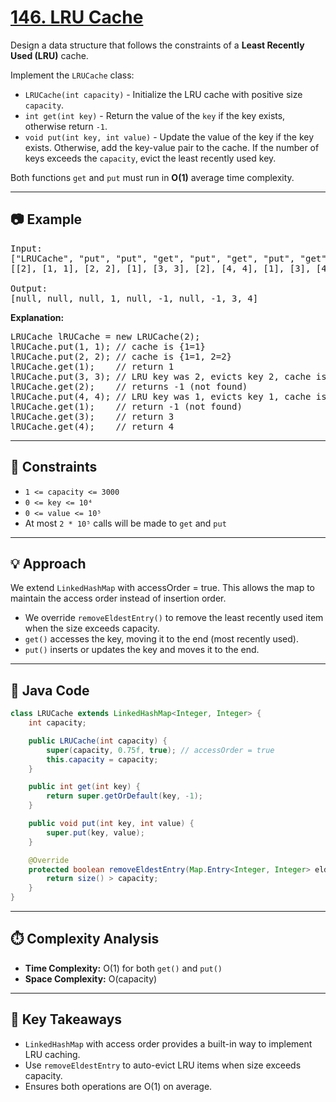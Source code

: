 <!DOCTYPE html>
<html lang="en">
<head>
  <meta charset="UTF-8">
</head>
<body>

<h1><a href="https://leetcode.com/problems/lru-cache/description/" target="_blank">146. LRU Cache</a></h1>
<p>Design a data structure that follows the constraints of a <strong>Least Recently Used (LRU)</strong> cache.</p>

<p>Implement the <code>LRUCache</code> class:</p>
<ul>
  <li><code>LRUCache(int capacity)</code> - Initialize the LRU cache with positive size <code>capacity</code>.</li>
  <li><code>int get(int key)</code> - Return the value of the <code>key</code> if the key exists, otherwise return <code>-1</code>.</li>
  <li><code>void put(int key, int value)</code> - Update the value of the key if the key exists. Otherwise, add the key-value pair to the cache. If the number of keys exceeds the <code>capacity</code>, evict the least recently used key.</li>
</ul>

<p>Both functions <code>get</code> and <code>put</code> must run in <strong>O(1)</strong> average time complexity.</p>

<hr>

<h2>📷 Example</h2>

<pre>
Input:
["LRUCache", "put", "put", "get", "put", "get", "put", "get", "get", "get"]
[[2], [1, 1], [2, 2], [1], [3, 3], [2], [4, 4], [1], [3], [4]]

Output:
[null, null, null, 1, null, -1, null, -1, 3, 4]
</pre>

<p><strong>Explanation:</strong></p>

<pre>
LRUCache lRUCache = new LRUCache(2);
lRUCache.put(1, 1); // cache is {1=1}
lRUCache.put(2, 2); // cache is {1=1, 2=2}
lRUCache.get(1);    // return 1
lRUCache.put(3, 3); // LRU key was 2, evicts key 2, cache is {1=1, 3=3}
lRUCache.get(2);    // returns -1 (not found)
lRUCache.put(4, 4); // LRU key was 1, evicts key 1, cache is {4=4, 3=3}
lRUCache.get(1);    // return -1 (not found)
lRUCache.get(3);    // return 3
lRUCache.get(4);    // return 4
</pre>

<hr>

<h2>📌 Constraints</h2>
<ul>
  <li><code>1 <= capacity <= 3000</code></li>
  <li><code>0 <= key <= 10⁴</code></li>
  <li><code>0 <= value <= 10⁵</code></li>
  <li>At most <code>2 * 10⁵</code> calls will be made to <code>get</code> and <code>put</code></li>
</ul>

<hr>

<h2>💡 Approach</h2>
<p>We extend <code>LinkedHashMap</code> with accessOrder = true. This allows the map to maintain the access order instead of insertion order.</p>

<ul>
  <li>We override <code>removeEldestEntry()</code> to remove the least recently used item when the size exceeds capacity.</li>
  <li><code>get()</code> accesses the key, moving it to the end (most recently used).</li>
  <li><code>put()</code> inserts or updates the key and moves it to the end.</li>
</ul>

<hr>

<h2>🧾 Java Code</h2>

```java
class LRUCache extends LinkedHashMap<Integer, Integer> {
    int capacity;

    public LRUCache(int capacity) {
        super(capacity, 0.75f, true); // accessOrder = true
        this.capacity = capacity;
    }

    public int get(int key) {
        return super.getOrDefault(key, -1);
    }

    public void put(int key, int value) {
        super.put(key, value);
    }

    @Override
    protected boolean removeEldestEntry(Map.Entry<Integer, Integer> eldest) {
        return size() > capacity;
    }
}
```

<hr>

<h2>⏱️ Complexity Analysis</h2>
<ul>
  <li><strong>Time Complexity:</strong> O(1) for both <code>get()</code> and <code>put()</code></li>
  <li><strong>Space Complexity:</strong> O(capacity)</li>
</ul>

<hr>

<h2>🧠 Key Takeaways</h2>
<ul>
  <li><code>LinkedHashMap</code> with access order provides a built-in way to implement LRU caching.</li>
  <li>Use <code>removeEldestEntry</code> to auto-evict LRU items when size exceeds capacity.</li>
  <li>Ensures both operations are O(1) on average.</li>
</ul>

</body>
</html>
